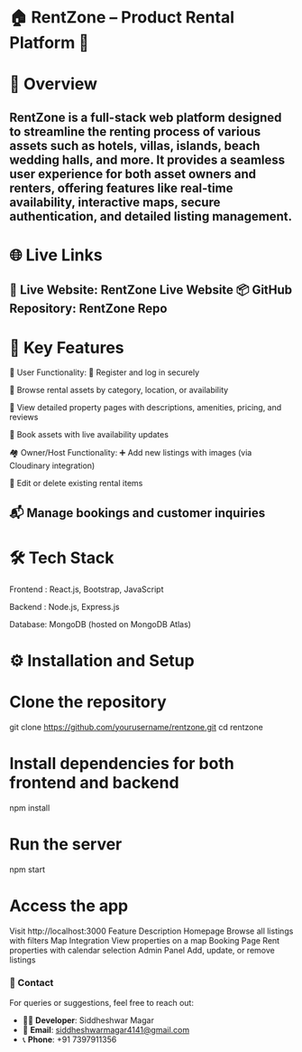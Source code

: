 # 🏠 RentZone – Product Rental Platform 🚀
# 🌟 Overview

RentZone is a full-stack web platform designed to streamline the renting process of various assets such as hotels, villas, islands, beach wedding halls, and more. It provides a seamless user experience for both asset owners and renters, offering features like real-time availability, interactive maps, secure authentication, and detailed listing management.
---
# 🌐 Live Links

🔗 Live Website: RentZone Live Website
📦 GitHub Repository: RentZone Repo
---
# 🎯 Key Features

👤 User Functionality:
🔐 Register and log in securely

📂 Browse rental assets by category, location, or availability

🏡 View detailed property pages with descriptions, amenities, pricing, and reviews

📆 Book assets with live availability updates


🏘️ Owner/Host Functionality:
➕ Add new listings with images (via Cloudinary integration)

📝 Edit or delete existing rental items

📬 Manage bookings and customer inquiries
---
# 🛠️ Tech Stack
Frontend : React.js, Bootstrap, JavaScript

Backend : Node.js, Express.js

Database: MongoDB (hosted on MongoDB Atlas)

# ⚙️ Installation and Setup
# Clone the repository
git clone https://github.com/yourusername/rentzone.git
cd rentzone

# Install dependencies for both frontend and backend
npm install

# Run the server
npm start

# Access the app
Visit http://localhost:3000
Feature	Description
Homepage	Browse all listings with filters
Map Integration	View properties on a map
Booking Page	Rent properties with calendar selection
Admin Panel	Add, update, or remove listings

### 📧 Contact

For queries or suggestions, feel free to reach out:

- 👨‍💻 **Developer**: Siddheshwar Magar  
- 📧 **Email**: siddheshwarmagar4141@gmail.com  
- 📞 **Phone**: +91 7397911356